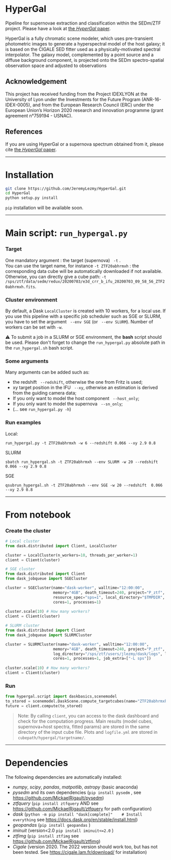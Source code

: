 # HyperGal

Pipeline for supernovae extraction and classification within the SEDm/ZTF project. Please have a look at [the _HyperGal_ paper](https://arxiv.org/abs/2209.10882).

HyperGal is a fully chromatic scene modeler, which uses pre-transient photometric images to generate a hyperspectral model of the host galaxy; it is based on the CIGALE SED fitter used as a physically-motivated spectral interpolator. The galaxy model, complemented by a point source and a diffuse background component, is projected onto the SEDm spectro-spatial observation space and adjusted to observations

## Acknowledgement

This project has received funding from the Project IDEXLYON at the University of Lyon under the Investments for the Future Program (ANR-16-IDEX-0005), and from the European Research Council (ERC) under the European Union’s Horizon 2020 research and innovation programme (grant agreement n°759194 - USNAC).

## References
If you are using HyperGal or a supernova spectrum obtained from it, please cite [the _HyperGal_ paper](https://arxiv.org/abs/2209.10882).
***
# Installation

```bash
git clone https://github.com/JeremyLezmy/HyperGal.git
cd HyperGal
python setup.py install
```
``` pip ``` installation will be available soon.

*** 

# Main script: ```run_hypergal.py```

### Target

One mandatory argument : the target (supernova) ``` -t``` .  
You can use the target name, for instance ```-t ZTF20abhrmxh``` : the corresponding data cube will be automatically downloaded if not available. 
Otherwise, you can directly give a cube path:
```-t /sps/ztf/data/sedm/redux/20200703/e3d_crr_b_ifu_20200703_09_58_56_ZTF20abhrmxh.fits```.

### Cluster environment

By default, a Dask ```LocalCluster``` is created with 10 workers, for a local use. If you use this pipeline with a specific job scheduler such as SGE or SLURM, you have to set the argument ``` --env SGE``` (or ``` --env SLURM```).
Number of workers can be set with ```-w```.

:warning: To submit a job in a SLURM or SGE environment, the **bash** script should be used. Please don't forget to change the ```run_hypergal.py``` absolute path in the ```run_hypergal.sh``` bash script.

### Some arguments

Many arguments can be added such as:
- the redshift ``` --redshift```, otherwise the one from Fritz is used;
- xy target position in the IFU ``` --xy```, otherwise an estimation is derived from the guiding camera data;
- If you only want to model the host component ``` --host_only```;
- If you only want to model the supernova ``` --sn_only```;
- (... see ```run_hypergal.py -h```)

### Run examples

Local:
``` 
run_hypergal.py -t ZTF20abhrmxh -w 6 --redshift 0.066 --xy 2.9 0.8
```
SLURM
``` 
sbatch run_hypergal.sh -t ZTF20abhrmxh --env SLURM -w 20 --redshift  0.066 --xy 2.9 0.8
```
SGE
``` 
qsubrun_hypergal.sh -t ZTF20abhrmxh --env SGE -w 20 --redshift  0.066 --xy 2.9 0.8
```
***
# From notebook
### Create the cluster
```python
# Local cluster
from dask.distributed import Client, LocalCluster

cluster = LocalCluster(n_workers=10, threads_per_worker=1)
client = Client(cluster)
```
```python
# SGE cluster
from dask.distributed import Client
from dask_jobqueue import SGECluster

cluster = SGECluster(name="dask-worker", walltime="12:00:00",
					 memory="4GB", death_timeout=240, project="P_ztf",
					 resource_spec="sps=1", local_directory="$TMPDIR",
					 cores=1, processes=1)
					 
cluster.scale(10) # How many workers?
client = Client(cluster)
```
```python
# SLURM cluster
from dask.distributed import Client
from dask_jobqueue import SLURMCluster

cluster = SLURMCluster(name="dask-worker", walltime="12:00:00",
					 memory="4GB", death_timeout=240, project="P_ztf",
					 log_directory="/sps/ztf/users/jlezmy/dask/logs", local_directory="$TMPDIR",
					 cores=1, processes=1, job_extra=["-L sps"])
					 
cluster.scale(10) # How many workers?
client = Client(cluster)
```

### Run
```python
from hypergal.script import daskbasics,scenemodel
to_stored = scenemodel.DaskScene.compute_targetcubes(name="ZTF20abhrmxh", client=client)
future = client.compute(to_stored)
```
> Note: By calling ```client```, you can access to the dask dashboard and check for the computation progress.
> Main results (model cubes, supernova+host spectra, fitted params) are stored in the same directory of the input cube file. Plots and ```logfile.yml``` are stored in ```cubepath/hypergal/targetname/```.

***

# Dependencies

The following dependencies are automatically installed:

- _numpy_, _scipy_, _pandas_, _matpotlib_, _astropy_ (basic anaconda)
- _pysedm_ and its own dependencies (```pip install pysedm``` , see https://github.com/MickaelRigault/pysedm) 
- _ztfquery_ (```pip install ztfquery``` AND see https://github.com/MickaelRigault/ztfquery for path configuration) 
- _dask_ (```python -m pip install "dask[complete]"    # Install everything``` see https://docs.dask.org/en/stable/install.html) 
- _geopandas_ (```pip install geopandas``` ) 
- _iminuit_ (version<2.0 ```pip install iminuit<=2.0``` ) 
- _ztfimg_ (```pip install ztfimg``` see https://github.com/MickaelRigault/ztfimg)
- _Cigale_ (version 2020. The 2022 version should work too, but has not been tested. See https://cigale.lam.fr/download/ for installation)
